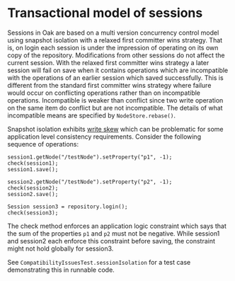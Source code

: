 <!--
   Licensed to the Apache Software Foundation (ASF) under one or more
   contributor license agreements.  See the NOTICE file distributed with
   this work for additional information regarding copyright ownership.
   The ASF licenses this file to You under the Apache License, Version 2.0
   (the "License"); you may not use this file except in compliance with
   the License.  You may obtain a copy of the License at

       http://www.apache.org/licenses/LICENSE-2.0

   Unless required by applicable law or agreed to in writing, software
   distributed under the License is distributed on an "AS IS" BASIS,
   WITHOUT WARRANTIES OR CONDITIONS OF ANY KIND, either express or implied.
   See the License for the specific language governing permissions and
   limitations under the License.
  -->

Transactional model of sessions
================================
Sessions in Oak are based on a multi version concurrency control model using snapshot isolation with
a relaxed first committer wins strategy. That is, on login each session is under the impression of
operating on its own copy of the repository. Modifications from other sessions do not affect the
current session. With the relaxed first committer wins strategy a later session will fail on save
when it contains operations which are incompatible with the operations of an earlier session which
saved successfully. This is different from the standard first committer wins strategy where failure
would occur on conflicting operations rather than on incompatible operations. Incompatible is weaker
than conflict since two write operation on the same item do conflict but are not incompatible. The
details of what incompatible means are specified by `NodeStore.rebase()`.

Snapshot isolation exhibits [write skew](http://http//research.microsoft.com/apps/pubs/default.aspx?id=69541)
which can be problematic for some application level consistency requirements. Consider the following
sequence of operations:

    session1.getNode("/testNode").setProperty("p1", -1);
    check(session1);
    session1.save();

    session2.getNode("/testNode").setProperty("p2", -1);
    check(session2);
    session2.save();

    Session session3 = repository.login();
    check(session3);

The check method enforces an application logic constraint which says that the sum of the properties
`p1` and `p2` must not be negative. While session1 and session2 each enforce this constraint before
saving, the constraint might not hold globally for session3.

See `CompatibilityIssuesTest.sessionIsolation` for a test case demonstrating this in runnable code.
